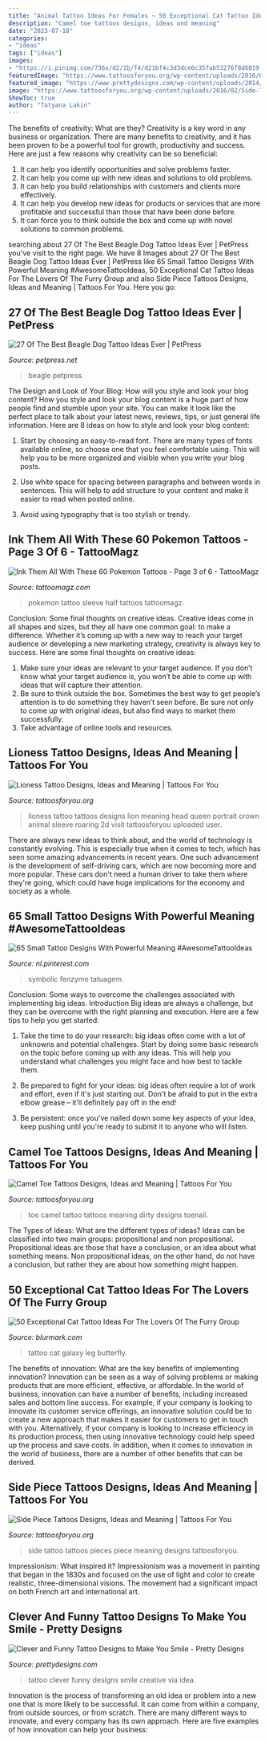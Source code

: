 ```yaml
---
title: "Animal Tattoo Ideas For Females ~ 50 Exceptional Cat Tattoo Ideas For The Lovers Of The Furry Group"
description: "Camel toe tattoos designs, ideas and meaning"
date: "2023-07-18"
categories:
- "ideas"
tags: ["ideas"]
images:
- "https://i.pinimg.com/736x/d2/1b/f4/d21bf4c3d3dce0c35fab53276f8d6019.jpg"
featuredImage: "https://www.tattoosforyou.org/wp-content/uploads/2016/02/Camel-Toe-Tattoo-Images-225x300.jpg"
featured_image: "https://www.prettydesigns.com/wp-content/uploads/2014/11/Clever-Tattoo.jpg"
image: "https://www.tattoosforyou.org/wp-content/uploads/2016/02/Side-Tattoo-Pieces.jpg"
ShowToc: true
author: "Tatyana Lakin"
---
```



The benefits of creativity: What are they?
Creativity is a key word in any business or organization. There are many benefits to creativity, and it has been proven to be a powerful tool for growth, productivity and success. Here are just a few reasons why creativity can be so beneficial: 
1. It can help you identify opportunities and solve problems faster.
2. It can help you come up with new ideas and solutions to old problems.
3. It can help you build relationships with customers and clients more effectively. 
4. It can help you develop new ideas for products or services that are more profitable and successful than those that have been done before. 
5. It can force you to think outside the box and come up with novel solutions to common problems.

	

		
searching about 27 Of The Best Beagle Dog Tattoo Ideas Ever | PetPress you've visit to the right page. We have 8 Images about 27 Of The Best Beagle Dog Tattoo Ideas Ever | PetPress like 65 Small Tattoo Designs With Powerful Meaning #AwesomeTattooIdeas, 50 Exceptional Cat Tattoo Ideas For The Lovers Of The Furry Group and also Side Piece Tattoos Designs, Ideas and Meaning | Tattoos For You. Here you go:
		
    
## 27 Of The Best Beagle Dog Tattoo Ideas Ever | PetPress

<img loading=lazy src="https://petpress.net/wp-content/uploads/2020/02/beagle-paw-print-tattoo-design.jpg" onerror="this.onerror=null;this.src='https://tse4.mm.bing.net/th?id=OIP.1VGmJ5R2lPmpjG5oYgkUEAHaDS&amp;pid=15.1';" alt="27 Of The Best Beagle Dog Tattoo Ideas Ever | PetPress">

_Source: petpress.net_

>beagle petpress. 

	

The Design and Look of Your Blog: How will you style and look your blog content?
How you style and look your blog content is a huge part of how people find and stumble upon your site. You can make it look like the perfect place to talk about your latest news, reviews, tips, or just general life information. Here are 8 ideas on how to style and look your blog content:
1. Start by choosing an easy-to-read font. There are many types of fonts available online, so choose one that you feel comfortable using. This will help you to be more organized and visible when you write your blog posts.

2. Use white space for spacing between paragraphs and between words in sentences. This will help to add structure to your content and make it easier to read when posted online.

3. Avoid using typography that is too stylish or trendy.

    
## Ink Them All With These 60 Pokemon Tattoos - Page 3 Of 6 - TattooMagz

<img loading=lazy src="http://tattoomagz.com/wp-content/uploads/Half-sleeve-Pokemon-tattoo-e1469612973245.jpg" onerror="this.onerror=null;this.src='https://tse2.mm.bing.net/th?id=OIP.BPvltJJ8tChW_7E7WA9VQAHaKs&amp;pid=15.1';" alt="Ink Them All With These 60 Pokemon Tattoos - Page 3 of 6 - TattooMagz">

_Source: tattoomagz.com_

>pokemon tattoo sleeve half tattoos tattoomagz. 

	

Conclusion: Some final thoughts on creative ideas.
Creative ideas come in all shapes and sizes, but they all have one common goal: to make a difference. Whether it’s coming up with a new way to reach your target audience or developing a new marketing strategy, creativity is always key to success. Here are some final thoughts on creative ideas: 
1. Make sure your ideas are relevant to your target audience. If you don’t know what your target audience is, you won’t be able to come up with ideas that will capture their attention. 
2. Be sure to think outside the box. Sometimes the best way to get people’s attention is to do something they haven’t seen before. Be sure not only to come up with original ideas, but also find ways to market them successfully. 
3. Take advantage of online tools and resources.

    
## Lioness Tattoo Designs, Ideas And Meaning | Tattoos For You

<img loading=lazy src="https://www.tattoosforyou.org/wp-content/uploads/2017/09/Lioness-Tattoos.jpg" onerror="this.onerror=null;this.src='https://tse1.mm.bing.net/th?id=OIP.hu9Xzsqf-8nrvG-MVUO4tAHaJ4&amp;pid=15.1';" alt="Lioness Tattoo Designs, Ideas and Meaning | Tattoos For You">

_Source: tattoosforyou.org_

>lioness tattoo tattoos designs lion meaning head queen portrait crown animal sleeve roaring 2d visit tattoosforyou uploaded user. 

	

There are always new ideas to think about, and the world of technology is constantly evolving. This is especially true when it comes to tech, which has seen some amazing advancements in recent years. One such advancement is the development of self-driving cars, which are now becoming more and more popular. These cars don't need a human driver to take them where they're going, which could have huge implications for the economy and society as a whole.

    
## 65 Small Tattoo Designs With Powerful Meaning #AwesomeTattooIdeas

<img loading=lazy src="https://i.pinimg.com/736x/d2/1b/f4/d21bf4c3d3dce0c35fab53276f8d6019.jpg" onerror="this.onerror=null;this.src='https://tse2.mm.bing.net/th?id=OIP.NMV49QHp7mzPeSqXektI2QHaMl&amp;pid=15.1';" alt="65 Small Tattoo Designs With Powerful Meaning #AwesomeTattooIdeas">

_Source: nl.pinterest.com_

>symbolic fenzyme tatuagem. 

	

Conclusion: Some ways to overcome the challenges associated with implementing big ideas.
Introduction
Big ideas are always a challenge, but they can be overcome with the right planning and execution. Here are a few tips to help you get started:

1. Take the time to do your research: big ideas often come with a lot of unknowns and potential challenges. Start by doing some basic research on the topic before coming up with any ideas. This will help you understand what challenges you might face and how best to tackle them.

2. Be prepared to fight for your ideas: big ideas often require a lot of work and effort, even if it's just starting out. Don't be afraid to put in the extra elbow grease – it'll definitely pay off in the end!

3. Be persistent: once you've nailed down some key aspects of your idea, keep pushing until you're ready to submit it to anyone who will listen.

    
## Camel Toe Tattoos Designs, Ideas And Meaning | Tattoos For You

<img loading=lazy src="https://www.tattoosforyou.org/wp-content/uploads/2016/02/Camel-Toe-Tattoo-Images-225x300.jpg" onerror="this.onerror=null;this.src='https://tse2.mm.bing.net/th?id=OIP.Zqqg6JSV579gLFMGsPJz7QAAAA&amp;pid=15.1';" alt="Camel Toe Tattoos Designs, Ideas and Meaning | Tattoos For You">

_Source: tattoosforyou.org_

>toe camel tattoo tattoos meaning dirty designs toenail. 

	

The Types of Ideas: What are the different types of ideas?
Ideas can be classified into two main groups: propositional and non propositional. Propositional ideas are those that have a conclusion, or an idea about what something means. Non propositional ideas, on the other hand, do not have a conclusion, but rather they are about how something might happen.

    
## 50 Exceptional Cat Tattoo Ideas For The Lovers Of The Furry Group

<img loading=lazy src="https://www.blurmark.com/wp-content/uploads/2017/06/Little-Galaxy-Cat-Tattoo-With-Butterfly-On-Lower-Leg.jpg" onerror="this.onerror=null;this.src='https://tse2.mm.bing.net/th?id=OIP.uAB4CdOpLLBilq_0qFxrIgHaJ9&amp;pid=15.1';" alt="50 Exceptional Cat Tattoo Ideas For The Lovers Of The Furry Group">

_Source: blurmark.com_

>tattoo cat galaxy leg butterfly. 

	

The benefits of innovation: What are the key benefits of implementing innovation?
Innovation can be seen as a way of solving problems or making products that are more efficient, effective, or affordable. In the world of business, innovation can have a number of benefits, including increased sales and bottom line success. For example, if your company is looking to innovate its customer service offerings, an innovative solution could be to create a new approach that makes it easier for customers to get in touch with you. Alternatively, if your company is looking to increase efficiency in its production process, then using innovative technology could help speed up the process and save costs. In addition, when it comes to innovation in the world of business, there are a number of other benefits that can be derived.

    
## Side Piece Tattoos Designs, Ideas And Meaning | Tattoos For You

<img loading=lazy src="https://www.tattoosforyou.org/wp-content/uploads/2016/02/Side-Tattoo-Pieces.jpg" onerror="this.onerror=null;this.src='https://tse1.mm.bing.net/th?id=OIP.k9tanZuJ3LcSqLGNIo-PRgHaJ4&amp;pid=15.1';" alt="Side Piece Tattoos Designs, Ideas and Meaning | Tattoos For You">

_Source: tattoosforyou.org_

>side tattoo tattoos pieces piece meaning designs tattoosforyou. 

	

Impressionism: What inspired it?
Impressionism was a movement in painting that began in the 1830s and focused on the use of light and color to create realistic, three-dimensional visions. The movement had a significant impact on both French art and international art.

    
## Clever And Funny Tattoo Designs To Make You Smile - Pretty Designs

<img loading=lazy src="https://www.prettydesigns.com/wp-content/uploads/2014/11/Clever-Tattoo.jpg" onerror="this.onerror=null;this.src='https://tse2.mm.bing.net/th?id=OIP.eHpti3PsKjzW4DhpdYuITAHaJ3&amp;pid=15.1';" alt="Clever and Funny Tattoo Designs to Make You Smile - Pretty Designs">

_Source: prettydesigns.com_

>tattoo clever funny designs smile creative via idea. 

	

Innovation is the process of transforming an old idea or problem into a new one that is more likely to be successful. It can come from within a company, from outside sources, or from scratch. There are many different ways to innovate, and every company has its own approach. Here are five examples of how innovation can help your business: 

